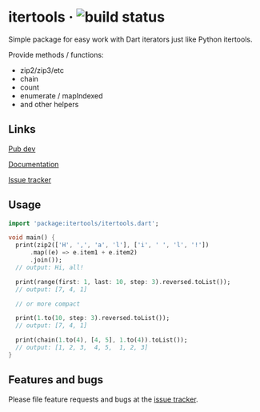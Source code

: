 # itertools &middot; ![build status](https://github.com/avdosev/itertools_dart/workflows/unittests/badge.svg)

Simple package for easy work with Dart iterators just like Python itertools.

Provide methods / functions:
* zip2/zip3/etc
* chain
* count
* enumerate / mapIndexed
* and other helpers

## Links

[Pub dev][pubdev]

[Documentation][docs]

[Issue tracker][tracker]

## Usage

```dart
import 'package:itertools/itertools.dart';

void main() {
  print(zip2(['H', ',', 'a', 'l'], ['i', ' ', 'l', '!'])
      .map((e) => e.item1 + e.item2)
      .join());
  // output: Hi, all!

  print(range(first: 1, last: 10, step: 3).reversed.toList());
  // output: [7, 4, 1]

  // or more compact

  print(1.to(10, step: 3).reversed.toList());
  // output: [7, 4, 1]

  print(chain(1.to(4), [4, 5], 1.to(4)).toList());
  // output: [1, 2, 3,  4, 5,  1, 2, 3]
}
```

## Features and bugs

Please file feature requests and bugs at the [issue tracker][tracker].

[tracker]: https://github.com/avdosev/itertools_dart/issues
[pubdev]: https://pub.dev/packages/itertools
[docs]: https://pub.dev/documentation/itertools/latest/
